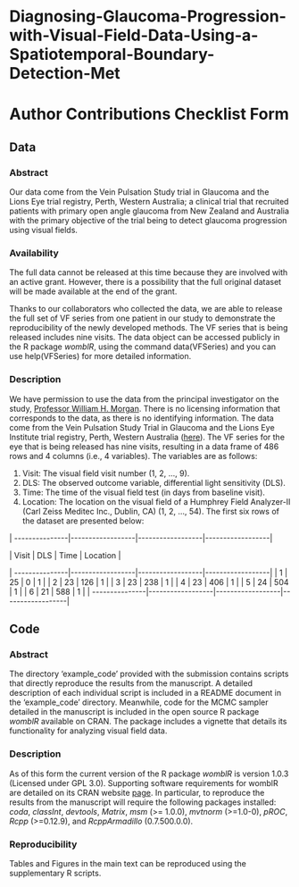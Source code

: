 # Diagnosing-Glaucoma-Progression-with-Visual-Field-Data-Using-a-Spatiotemporal-Boundary-Detection-Met

# Author Contributions Checklist Form

## Data

### Abstract 
Our data come from the Vein Pulsation Study trial in Glaucoma and the Lions Eye trial registry, Perth, Western Australia; a clinical trial that recruited patients with primary open angle glaucoma from New Zealand and Australia with the primary objective of the trial being to detect glaucoma progression using visual fields.

### Availability 
The full data cannot be released at this time because they are involved with an active grant. However, there is a possibility that the full original dataset will be made available at the end of the grant.

Thanks to our collaborators who collected the data, we are able to release the full set of VF series from one patient in our study to demonstrate the reproducibility of the newly developed methods. The VF series that is being released includes nine visits. The data object can be accessed publicly in the R package _womblR_, using the command data(VFSeries) and you can use help(VFSeries) for more detailed information.

### Description
We have permission to use the data from the principal investigator on the study, [Professor William H. Morgan](BillMorgan@lei.org.au). There is no licensing information that corresponds to the data, as there is no identifying information. The data come from the Vein Pulsation Study Trial in Glaucoma and the Lions Eye Institute trial registry, Perth, Western Australia ([here](https://anzctr.org.au/Trial/Registration/TrialReview.aspx?ACTRN=12608000274370)). The VF series for the eye that is being released has nine visits, resulting in a data frame of 486 rows and 4 columns (i.e., 4 variables). The variables are as follows:
1. Visit: The visual field visit number (1, 2, ..., 9).
2. DLS: The observed outcome variable, differential light sensitivity (DLS).
3. Time: The time of the visual field test (in days from baseline visit).
4. Location: The location on the visual field of a Humphrey Field Analyzer-II (Carl Zeiss Meditec Inc., Dublin, CA) (1, 2, ..., 54).
The first six rows of the dataset are presented below:

| ---------------|------------------|------------------|------------------|

| Visit           | DLS        | Time        | Location         |

| ---------------|------------------|------------------|------------------|
| 1 | 25           | 0   | 1 |
| 2 | 23    | 126   | 1 |
| 3 | 23  | 238   | 1    |
| 4 | 23  | 406  | 1    |
| 5 | 24    | 504   | 1    |
| 6 | 21    | 588   | 1 | 
| ---------------|------------------|------------------|------------------|

## Code

### Abstract
The directory ‘example_code’ provided with the submission contains scripts that directly reproduce the results from the manuscript. A detailed description of each individual script is included in a README document in the ‘example_code’ directory. Meanwhile, code for the MCMC sampler detailed in the manuscript is included in the open source R package _womblR_ available on CRAN. The package includes a vignette that details its functionality for analyzing visual field data.

### Description 
As of this form the current version of the R package _womblR_ is version 1.0.3 (Licensed under GPL 3.0). Supporting software requirements for womblR are detailed on its CRAN website [page](https://cran.r-project.org/web/packages/womblR/index.html). In particular, to reproduce the results from the manuscript will require the following packages installed: _coda_, _classInt_, _devtools_, _Matrix_, _msm_ (>= 1.0.0), _mvtnorm_ (>=1.0-0), _pROC_, _Rcpp_ (>=0.12.9), and _RcppArmadillo_ (0.7.500.0.0).


### Reproducibility 
Tables and Figures in the main text can be reproduced using the supplementary R scripts.

